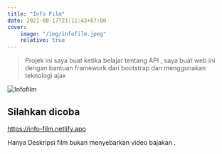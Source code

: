 ```yaml
---
title: "Info Film"
date: 2021-08-17T21:11:43+07:00
cover:
    image: "/img/infofilm.jpeg"
    relative: true
---
```




>Projek ini saya buat ketika belajar tentang API , saya buat web ini dengan bantuan framework dari bootstrap dan menggunakan teknologi ajax 

![Infofilm](/img/infofilm.jpeg)
## Silahkan dicoba


https://info-film.netlify.app

Hanya Deskripsi film bukan menyebarkan video bajakan .